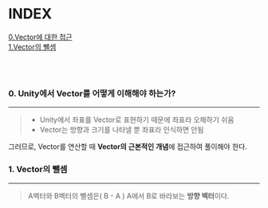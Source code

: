 INDEX
============
[0.Vector에 대한 접근](#0.-Unity에서-Vector를-어떻게-이해해야-하는가?)  
[1.Vector의 뺄셈](#1.-Vector의-뺄셈)

<br/>
<br/>


### 0. Unity에서 Vector를 어떻게 이해해야 하는가?
-------------
>* Unity에서 좌표를 Vector로 표현하기 때문에 좌표라 오해하기 쉬움  
>* Vector는 방향과 크기를 나타낼 뿐 좌표라 인식하면 안됨

그러므로, Vector를 연산할 때 **Vector의 근본적인 개념**에 접근하여 풀이해야 한다.


### 1. Vector의 뺄셈
-------------
> A벡터와 B벡터의 뺄셈은( B - A ) A에서 B로 바라보는 **방향 벡터**이다.
